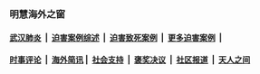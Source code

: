 
### 明慧海外之窗

####  [武汉肺炎](indexes/365.md?t=03040100) &nbsp;|&nbsp;  [迫害案例综述](indexes/328.md?t=03040100) &nbsp;|&nbsp; [迫害致死案例](indexes/277.md?t=03040100)  &nbsp;|&nbsp; [更多迫害案例](indexes/81.md?t=03040100)  &nbsp;|&nbsp; 
####  [时事评论](indexes/19.md?t=03040100) &nbsp;|&nbsp; [海外简讯](indexes/245.md?t=03040100)&nbsp;|&nbsp;  [社会支持](indexes/140.md?t=03040100) &nbsp;|&nbsp; [褒奖决议](indexes/282.md?t=03040100) &nbsp;|&nbsp; [社区报道](indexes/91.md?t=03040100)  &nbsp;|&nbsp; [天人之间](indexes/78.md?t=03040100) 

